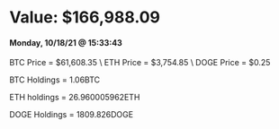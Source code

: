 # Value: $166,988.09

#### Monday, 10/18/21 @ 15:33:43 

BTC Price = $61,608.35
\ ETH Price = $3,754.85
\ DOGE Price = $0.25


BTC Holdings = 1.06BTC

 ETH holdings = 26.960005962ETH

 DOGE Holdings = 1809.826DOGE

